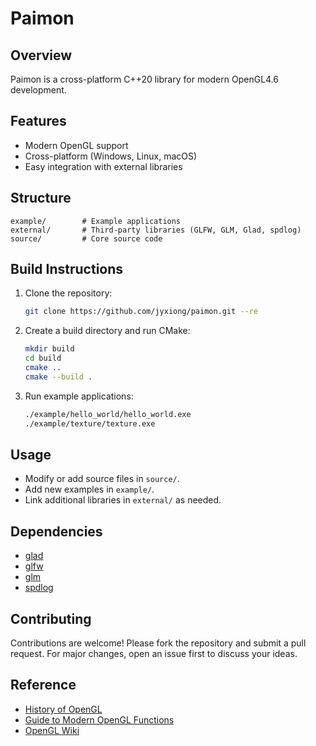 
# Paimon

## Overview
Paimon is a cross-platform C++20 library for modern OpenGL4.6 development.

## Features
- Modern OpenGL support
- Cross-platform (Windows, Linux, macOS)
- Easy integration with external libraries

## Structure

```
example/        # Example applications
external/       # Third-party libraries (GLFW, GLM, Glad, spdlog)
source/         # Core source code
```

## Build Instructions

1. Clone the repository:
	```sh
	git clone https://github.com/jyxiong/paimon.git --re
	```
2. Create a build directory and run CMake:
	```sh
	mkdir build
	cd build
	cmake ..
	cmake --build .
	```
3. Run example applications:
	```sh
	./example/hello_world/hello_world.exe
	./example/texture/texture.exe
	```

## Usage
- Modify or add source files in `source/`.
- Add new examples in `example/`.
- Link additional libraries in `external/` as needed.

## Dependencies
- [glad](https://github.com/Dav1dde/glad)
- [glfw](https://github.com/glfw/glfw)
- [glm](https://github.com/g-truc/glm)
- [spdlog](https://github.com/gabime/spdlog)

## Contributing
Contributions are welcome! Please fork the repository and submit a pull request. For major changes, open an issue first to discuss your ideas.

## Reference
- [History of OpenGL](https://wikis.khronos.org/opengl/History_of_OpenGL)
- [Guide to Modern OpenGL Functions](https://github.com/fendevel/Guide-to-Modern-OpenGL-Functions)
- [OpenGL Wiki](https://wikis.khronos.org/opengl)
